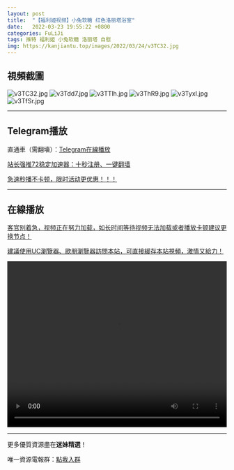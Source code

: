 ```yaml
---
layout: post
title:  "【福利姬视频】小兔软糖 红色洛丽塔浴室"
date:   2022-03-23 19:55:22 +0800
categories: FuLiJi
tags: 推特 福利姬 小兔软糖 洛丽塔 自慰
img: https://kanjiantu.top/images/2022/03/24/v3TC32.jpg
---
```



## 視頻截圖

![v3TC32.jpg](https://kanjiantu.top/images/2022/03/24/v3TC32.jpg)
![v3Tdd7.jpg](https://kanjiantu.top/images/2022/03/24/v3Tdd7.jpg)
![v3TTlh.jpg](https://kanjiantu.top/images/2022/03/24/v3TTlh.jpg)
![v3ThR9.jpg](https://kanjiantu.top/images/2022/03/24/v3ThR9.jpg)
![v3TyxI.jpg](https://kanjiantu.top/images/2022/03/24/v3TyxI.jpg)
![v3TfSr.jpg](https://kanjiantu.top/images/2022/03/24/v3TfSr.jpg)

* * *
## Telegram播放

直通車（需翻墻）：[Telegram在線播放](https://t.me/mimeijingxuan/291)

<u>站长强推72稳定加速器：[十秒注册、一键翻墙](https://72vpn.xyz/#/register?code=mimei) </u>


<u>急速秒播不卡顿，限时活动更优惠！！！</u>
* * *
## 在線播放
<u>客官别着急，视频正在努力加载，如长时间等待视频无法加载或者播放卡顿建议更换节点！</u>

<u>建議使用UC瀏覽器、歐朋瀏覽器訪問本站，可直接緩存本站視頻，激情又給力！</u>
<center><video src="https://cdn.publer.io/uploads/videos/62458b87db279776cfbeec08/3ea50af44326c153f8675f73a03e40bf.mp4" width="100%" height="380px" controls="controls"></video></center>


* * *
更多優質資源盡在**迷妹精選**！

唯一資源電報群：[點我入群](https://t.me/mimeijingxuan)


